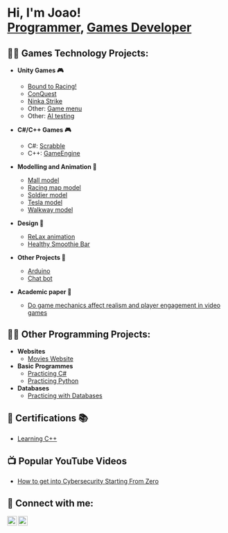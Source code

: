 <h1>Hi, I'm Joao! <br/><a href="https://github.com/DrixRepos">Programmer</a>, <a href="https://www.linkedin.com/in/jp-games-tech/">Games Developer</a></h1>

<h2>👨‍💻 Games Technology Projects:</h2>

- <b>Unity Games 🎮</b>
  
  - [Bound to Racing!](https://github.com/joshmadakor1/Algorithms-Practice)
  - [ConQuest](https://github.com/joshmadakor1/Algorithms-Practice)
  - [Ninka Strike](https://github.com/joshmadakor1/Algorithms-Practice)
  - Other: [Game menu](https://github.com/joshmadakor1/Algorithms-Practice)
  - Other: [AI testing](https://github.com/joshmadakor1/Algorithms-Practice)
 
  
 - <b>C#/C++ Games 🎮</b>
   - C#: [Scrabble](https://github.com/joshmadakor1/Algorithms-Practice)
   - C++: [GameEngine](https://github.com/joshmadakor1/Algorithms-Practice)
  
- <b>Modelling and Animation 🚶</b>
  - [Mall model](https://github.com/joshmadakor1/Algorithms-Practice)
  - [Racing map model](https://github.com/joshmadakor1/Algorithms-Practice)
  - [Soldier model](https://github.com/joshmadakor1/Algorithms-Practice)
  - [Tesla model](https://github.com/joshmadakor1/Algorithms-Practice)
  - [Walkway model](https://github.com/joshmadakor1/Algorithms-Practice)
  
- <b>Design 📝</b>
  - [ReLax animation](https://github.com/joshmadakor1/Algorithms-Practice)
  - [Healthy Smoothie Bar](https://github.com/joshmadakor1/Algorithms-Practice)

- <b>Other Projects 📓</b>
  - [Arduino](https://github.com/joshmadakor1/Algorithms-Practice)
  - [Chat bot](https://github.com/joshmadakor1/Algorithms-Practice)

- <b>Academic paper 📄</b>
  - [Do game mechanics affect realism and player engagement in video games](https://github.com/joshmadakor1/Algorithms-Practice)

  
<h2>👨‍💻 Other Programming Projects:</h2>

- <b>Websites</b>
  - [Movies Website](https://github.com/joshmadakor1/Algorithms-Practice)
- <b>Basic Programmes</b>
  - [Practicing C#](https://github.com/joshmadakor1/Algorithms-Practice)
  - [Practicing Python](https://github.com/joshmadakor1/Algorithms-Practice)
- <b>Databases</b>
  - [Practicing with Databases](https://github.com/joshmadakor1/Algorithms-Practice)
  
<h2>📃 Certifications 📚</h2>

- [Learning C++](https://www.youtube.com/watch?v=a83ASGn_V_s)
  
<h2>📺 Popular YouTube Videos</h2>

- [How to get into Cybersecurity Starting From Zero](https://www.youtube.com/watch?v=a83ASGn_V_s)

<h2> 🤳 Connect with me:</h2>

[<img align="left" alt="JoshMadakor | YouTube" width="22px" src="https://cdn.jsdelivr.net/npm/simple-icons@v3/icons/youtube.svg" />][youtube]
[<img align="left" alt="JoshMadakor | LinkedIn" width="22px" src="https://cdn.jsdelivr.net/npm/simple-icons@v3/icons/linkedin.svg" />][linkedin]

[youtube]: https://www.youtube.com/c/joshmadakor
[linkedin]: https://www.linkedin.com/in/jp-games-tech/

<!--
**joshmadakor1/joshmadakor1** is a ✨ _special_ ✨ repository because its `README.md` (this file) appears on your GitHub profile.

Here are some ideas to get you started:

- 🔭 I’m currently working on ...
- 🌱 I’m currently learning ...
- 👯 I’m looking to collaborate on ...
- 🤔 I’m looking for help with ...
- 💬 Ask me about ...
- 📫 How to reach me: ...
- 😄 Pronouns: ...
- ⚡ Fun fact: ...
-->
